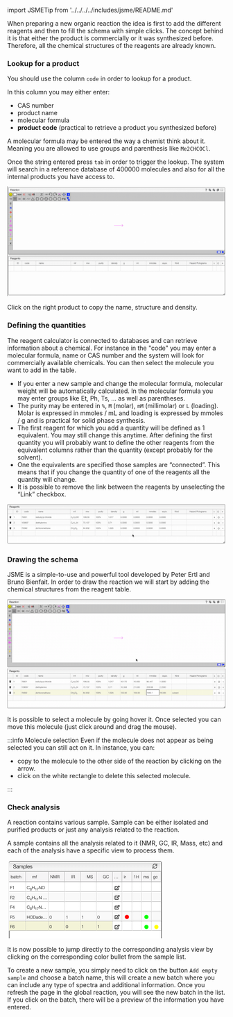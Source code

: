 import JSMETip from '../../../../includes/jsme/README.md'

When preparing a new organic reaction the idea is first to add the different reagents and then to fill the schema with simple clicks. The concept behind it is that either the product is commercially or it was synthesized before. Therefore, all the chemical structures of the reagents are already known.

### Lookup for a product

You should use the column `code` in order to lookup for a product.

In this column you may either enter:

- CAS number
- product name
- molecular formula
- **product code** (practical to retrieve a product you synthesized before)

A molecular formula may be entered the way a chemist think about it. Meaning you are allowed to use groups and parenthesis like `Me2CHCOCl`.

Once the string entered press `tab` in order to trigger the lookup. The system will search in a reference database of 400000 molecules and also for all the internal products you have access to.

![reaction lookup](lookup.gif)

Click on the right product to copy the name, structure and density.

### Defining the quantities

The reagent calculator is connected to databases and can retrieve information about a chemical. For instance in the "code" you may enter a molecular formula, name or CAS number and the system will look for commercially available chemicals. You can then select the molecule you want to add in the table.

- If you enter a new sample and change the molecular formula, molecular weight will be automatically calculated. In the molecular formula you may enter groups like Et, Ph, Ts, ... as well as parentheses.
- The purity may be entered in `%`, `M` (molar), `mM` (millimolar) or `L` (loading). Molar is expressed in mmoles / mL and loading is expressed by mmoles / g and is practical for solid phase synthesis.
- The first reagent for which you add a quantity will be defined as 1 equivalent. You may still change this anytime. After defining the first quantity you will probably want to define the other reagents from the equivalent columns rather than the quantity (except probably for the solvent).
- One the equivalents are specified those samples are “connected”. This means that if you change the quantity of one of the reagents all the quantity will change.
- It is possible to remove the link between the reagents by unselecting the “Link” checkbox.

![reaction quantities](quantities.gif)

### Drawing the schema

JSME is a simple-to-use and powerful tool developed by Peter Ertl and Bruno Bienfait. In order to draw the reaction we will start by adding the chemical structures from the reagent table.

![reaction schema](reaction.gif)

It is possible to select a molecule by going hover it. Once selected you can move this molecule \(just click around and drag the mouse\).

:::info Molecule selection
Even if the molecule does not appear as being selected you can still act on it. In instance, you can:

- copy to the molecule to the other side of the reaction by clicking on the arrow.
- click on the white rectangle to delete this selected molecule.

:::

<JSMETip/>

### Check analysis

A reaction contains various sample. Sample can be either isolated and purified products or just any analysis related to the reaction.

A sample contains all the analysis related to it (NMR, GC, IR, Mass, etc) and each of the analysis have a specific view to process them.

![sample.png](analysis.png)

It is now possible to jump directly to the corresponding analysis view by clicking on the corresponding color bullet from the sample list.

To create a new sample, you simply need to click on the button `Add empty sample` and choose a batch name, this will create a new batch where you can include any type of spectra and additional information. Once you refresh the page in the global reaction, you will see the new batch in the list. If you click on the batch, there will be a preview of the information you have entered.
